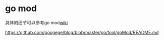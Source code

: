 # go mod 

具体的细节可以参考go mod[wiki](https://github.com/golang/go/wiki/Modules)

https://github.com/googege/blog/blob/master/go/tool/goMod/README.md
